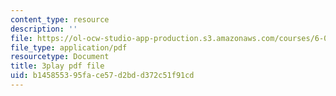 ```yaml
---
content_type: resource
description: ''
file: https://ol-ocw-studio-app-production.s3.amazonaws.com/courses/6-046j-design-and-analysis-of-algorithms-spring-2015/b145855395face57d2bdd372c51f91cd_4q-jmGrmxKs.pdf
file_type: application/pdf
resourcetype: Document
title: 3play pdf file
uid: b1458553-95fa-ce57-d2bd-d372c51f91cd
---
```

